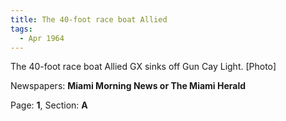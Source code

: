 ```yaml
---  
title: The 40-foot race boat Allied  
tags:  
  - Apr 1964  
---  
```

  
The 40-foot race boat Allied GX sinks off Gun Cay Light. [Photo]  
  
Newspapers: **Miami Morning News or The Miami Herald**  
  
Page: **1**, Section: **A** 
